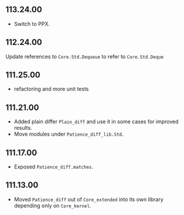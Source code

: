 ## 113.24.00

- Switch to PPX.

## 112.24.00

Update references to `Core.Std.Dequeue` to refer to `Core.Std.Deque`

## 111.25.00

- refactoring and more unit tests

## 111.21.00

- Added plain differ `Plain_diff` and use it in some cases for
  improved results.
- Move modules under `Patience_diff_lib.Std`.

## 111.17.00

- Exposed `Patience_diff.matches`.

## 111.13.00

- Moved `Patience_diff` out of `Core_extended` into its own library
  depending only on `Core_kernel`.

